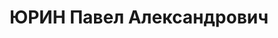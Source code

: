 ---
title: ЮРИН Павел Александрович
description: "Род. в 1894, Оренбург, русский, обр.: высшее, член ВКП(б). Проживал:\
  \ Москва, Успенский пер., д. 11, кв. 12б. Юрист, член Московской городской коллегии\
  \ адвокатов. \n  Арестован 31.08.1937. Обв. в участии в к.-р. террористической повстанческой\
  \ организации. Приговор: ВК ВС СССР, 08.10.1937 – ВМН. Расстрелян 08.10.1937, г.Москва.\
  \ \n  Реабилитирован ВК ВС СССР 29.10.1957"
---